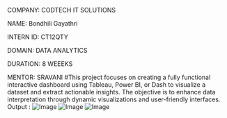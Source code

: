 COMPANY: CODTECH IT SOLUTIONS

NAME: Bondhili Gayathri 

INTERN ID: CT12QTY

DOMAIN: DATA ANALYTICS

DURATION: 8 WEEEKS

MENTOR: SRAVANI
#This project focuses on creating a fully functional interactive dashboard using Tableau, Power BI, or Dash to visualize a dataset and extract actionable insights. The objective is to enhance data interpretation through dynamic visualizations and user-friendly interfaces.
Output : ![Image](https://github.com/user-attachments/assets/c0d662b4-2610-4398-8234-77ee94f8da8d)
![Image](https://github.com/user-attachments/assets/6bb96005-55ff-48ad-9007-db0daa4484c0)
![Image](https://github.com/user-attachments/assets/52ff4960-0288-41a3-869e-143a161946d9)
